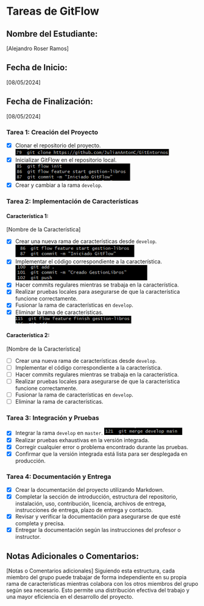 
# Tareas de GitFlow
## Nombre del Estudiante:
 [Alejandro Roser Ramos] 
## Fecha de Inicio: 
[08/05/2024] 
## Fecha de Finalización: 
[08/05/2024] 
### Tarea 1: Creación del Proyecto
 - [x] Clonar el repositorio del proyecto.
 ![Captura Clone](https://github.com/JulianAntonC/GitEntornos/blob/main/imgs/1%20-%20yHAVGx6.png)
 - [x] Inicializar GitFlow en el repositorio local.
 ![Captura Git Flow](https://github.com/JulianAntonC/GitEntornos/blob/main/imgs/2%20-%20Fk5oboA.png)
 - [x]  Crear y cambiar a la rama `develop`. 
### Tarea 2: Implementación de Características 
#### Característica 1: 
[Nombre de la Característica] 
- [x] Crear una nueva rama de características desde `develop`.
![Captura git flow feature start](https://github.com/JulianAntonC/GitEntornos/blob/main/imgs/3%20-%20quEt8nB.png)
- [x]  Implementar el código correspondiente a la característica.
![Captura push clase](https://github.com/JulianAntonC/GitEntornos/blob/main/imgs/4%20-%20XPrqske.png)
- [x]  Hacer commits regulares mientras se trabaja en la característica. 
- [x] Realizar pruebas locales para asegurarse de que la característica funcione correctamente.
- [x]  Fusionar la rama de características en `develop`. 
- [x] Eliminar la rama de características. 
![Captura feature finish](https://github.com/JulianAntonC/GitEntornos/blob/main/imgs/5%20-%20y8wty6c.png)
#### Característica 2:
 [Nombre de la Característica] 
 - [ ] Crear una nueva rama de características desde `develop`.
 - [ ] Implementar el código correspondiente a la característica.
 - [ ] Hacer commits regulares mientras se trabaja en la característica.
 - [ ] Realizar pruebas locales para asegurarse de que la característica funcione correctamente.
 - [ ] Fusionar la rama de características en `develop`.
 - [ ] Eliminar la rama de características. 
### Tarea 3: Integración y Pruebas 
- [x] Integrar la rama `develop` en `master`.
![Captura Merge](https://github.com/JulianAntonC/GitEntornos/blob/main/imgs/6%20-%2009tK3FC.png)
- [x] Realizar pruebas exhaustivas en la versión integrada. 
- [x] Corregir cualquier error o problema encontrado durante las pruebas.
- [x] Confirmar que la versión integrada está lista para ser desplegada en producción.
### Tarea 4: Documentación y Entrega 
- [x] Crear la documentación del proyecto utilizando Markdown. 
- [x] Completar la sección de introducción, estructura del repositorio, instalación, uso, contribución, licencia, archivos de entrega, instrucciones de entrega, plazo de entrega y contacto. 
- [x] Revisar y verificar la documentación para asegurarse de que esté completa y precisa.
- [x] Entregar la documentación según las instrucciones del profesor o instructor.
## Notas Adicionales o Comentarios: 
[Notas o Comentarios adicionales] Siguiendo esta estructura, cada miembro del grupo puede trabajar de forma independiente en su propia rama de características mientras colabora con los otros miembros del grupo según sea necesario. Esto permite una distribución efectiva del trabajo y una mayor eficiencia en el desarrollo del proyecto.
<!--stackedit_data:
eyJoaXN0b3J5IjpbMTAwNjYyNzQxMF19
-->
